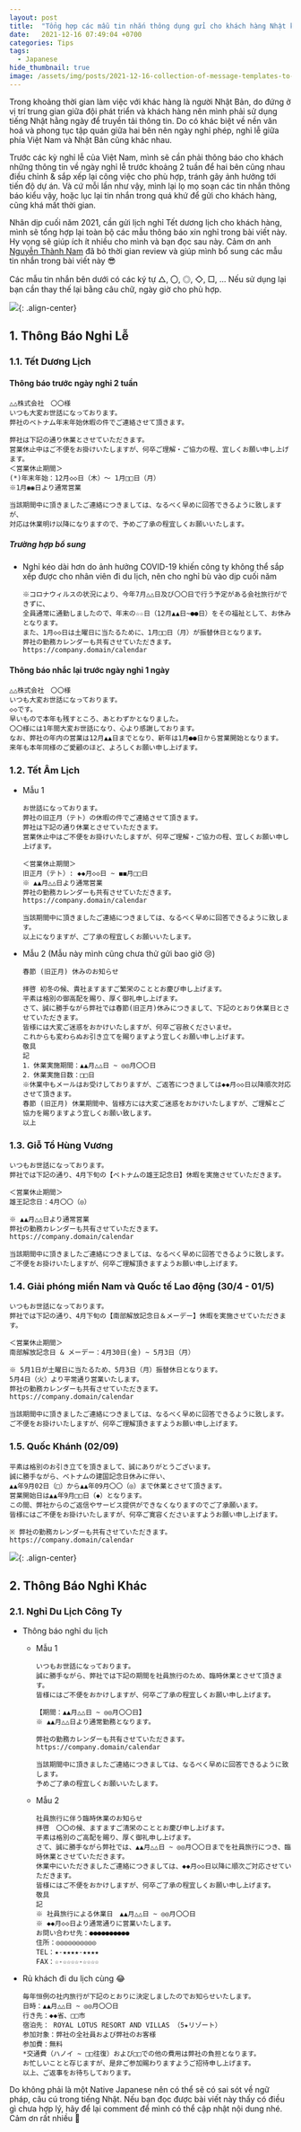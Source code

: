 ```yaml
---
layout: post
title:  "Tổng hợp các mẫu tin nhắn thông dụng gửi cho khách hàng Nhật khi cần thiết"
date:   2021-12-16 07:49:04 +0700
categories: Tips
tags:
  - Japanese
hide_thumbnail: true
image: /assets/img/posts/2021-12-16-collection-of-message-templates-to-send-to-japanese-clients-when-necessary/thumbnail.png
---
```


Trong khoảng thời gian làm việc với khác hàng là người Nhật Bản, do đứng ở vị trí trung gian giữa đội phát triển và khách hàng nên mình phải sử dụng tiếng Nhật hằng ngày để truyền tải thông tin. Do có khác biệt về nền văn hoá và phong tục tập quán giữa hai bên nên ngày nghỉ phép, nghỉ lễ giữa phía Việt Nam và Nhật Bản cũng khác nhau.

Trước các kỳ nghỉ lễ của Việt Nam, mình sẽ cần phải thông báo cho khách những thông tin về ngày nghỉ lễ trước khoảng 2 tuần để hai bên cũng nhau điều chỉnh & sắp xếp lại công việc cho phù hợp, tránh gây ảnh hưởng tới tiến độ dự án. Và cứ mỗi lần như vậy, mình lại lọ mọ soạn các tin nhắn thông báo kiểu vậy, hoặc lục lại tin nhắn trong quá khứ để gửi cho khách hàng, cũng khá mất thời gian.

Nhân dịp cuối năm 2021, cần gửi lịch nghỉ Tết dương lịch cho khách hàng, mình sẽ tổng hợp lại toàn bộ các mẫu thông báo xin nghỉ trong bài viết này. Hy vọng sẽ giúp ích ít nhiều cho mình và bạn đọc sau này. Cảm ơn anh [Nguyễn Thành Nam](https://www.facebook.com/ntnam1) đã bỏ thời gian review và giúp mình bổ sung các mẫu tin nhắn trong bài viết này 😎

Các mẫu tin nhắn bên dưới có các ký tự △, 〇, ◎, ◇, □, ... Nếu sử dụng lại bạn cần thay thế lại bằng câu chữ, ngày giờ cho phù hợp.

![](/assets/img/posts/2021-12-16-collection-of-message-templates-to-send-to-japanese-clients-when-necessary/announcement.jpeg){: .align-center}

## 1. Thông Báo Nghỉ Lễ

### 1.1. Tết Dương Lịch

#### Thông báo trước ngày nghỉ 2 tuần

```text
△△株式会社　〇〇様
いつも大変お世話になっております。
弊社のベトナム年末年始休暇の件でご連絡させて頂きます。

弊社は下記の通り休業とさせていただきます。
営業休止中はご不便をお掛けいたしますが、何卒ご理解・ご協力の程、宜しくお願い申し上げます。
＜営業休止期間＞
(*)年末年始：12月◇◇日（木）～ 1月□□日（月）
※1月◉◉日より通常営業

当該期間中に頂きましたご連絡につきましては、なるべく早めに回答できるように致しますが、
対応は休業明け以降になりますので、予めご了承の程宜しくお願いいたします。
```

##### *Trường hợp bổ sung*

- Nghỉ kéo dài hơn do ảnh hưởng COVID-19 khiến công ty không thể sắp xếp được cho nhân viên đi du lịch, nên cho nghỉ bù vào dịp cuối năm

  ```text
  ※コロナウィルスの状況により、今年7月△△日及び〇〇日で行う予定がある会社旅行ができずに、
  全員通常に通勤しましたので、年末の☆☆日（12月▲▲日~●●日）をその福祉として、お休みとなります。
  また、1月◇◇日は土曜日に当たるために、1月□□日（月）が振替休日となります。
  弊社の勤務カレンダーも共有させていただきます。
  https://company.domain/calendar
  ```

#### Thông báo nhắc lại trước ngày nghỉ 1 ngày

```text
△△株式会社　〇〇様
いつも大変お世話になっております。
◇◇です。
早いもので本年も残すところ、あとわずかとなりました。
〇〇様には1年間大変お世話になり、心より感謝しております。
なお、弊社の年内の営業は12月▲▲日までとなり、新年は1月●●日から営業開始となります。
来年も本年同様のご愛顧のほど、よろしくお願い申し上げます。
```

### 1.2. Tết Âm Lịch

- Mẫu 1

  ```text
  お世話になっております。
  弊社の旧正月（テト）の休暇の件でご連絡させて頂きます。
  弊社は下記の通り休業とさせていただきます。
  営業休止中はご不便をお掛けいたしますが、何卒ご理解・ご協力の程、宜しくお願い申し上げます。

  ＜営業休止期間＞
  旧正月（テト）: ◆◆月◇◇日 ~ ◼︎◼︎月□□日
  ※ ▲▲月△△日より通常営業
  弊社の勤務カレンダーも共有させていただきます。
  https://company.domain/calendar

  当該期間中に頂きましたご連絡につきましては、なるべく早めに回答できるように致します。
  以上になりますが、ご了承の程宜しくお願いいたします。
  ```

- Mẫu 2 (Mẫu này mình cũng chưa thử gửi bao giờ 😢)

  ```text
  春節 (旧正月) 休みのお知らせ

  拝啓 初冬の候、貴社ますますご繁栄のこととお慶び申し上げます。
  平素は格別の御高配を賜り、厚く御礼申し上げます。
  さて、誠に勝手ながら弊社では春節(旧正月)休みにつきまして、下記のとおり休業日とさせていただきます。
  皆様には大変ご迷惑をおかけいたしますが、何卒ご容赦くださいませ。
  これからも変わらぬお引き立てを賜りますよう宜しくお願い申し上げます。
  敬具
  記
  1．休業実施期間：▲▲月△△日 ~ ◎◎月〇〇日
  2．休業実施日数：□□日
  ※休業中もメールはお受けしておりますが、ご返答につきましては◆◆月◇◇日以降順次対応させて頂きます。
  春節 (旧正月) 休業期間中、皆様方には大変ご迷惑をおかけいたしますが、ご理解とご協力を賜りますよう宜しくお願い致します。
  以上
  ```

### 1.3. Giỗ Tổ Hùng Vương

```text
いつもお世話になっております。
弊社では下記の通り、4月下旬の【ベトナムの雄王記念日】休暇を実施させていただきます。

＜営業休止期間＞
雄王記念日：4月〇〇（◎）

※ ▲▲月△△日より通常営業
弊社の勤務カレンダーも共有させていただきます。
https://company.domain/calendar

当該期間中に頂きましたご連絡につきましては、なるべく早めに回答できるように致します。
ご不便をお掛けいたしますが、何卒ご理解頂きますようお願い申し上げます。
```

### 1.4. Giải phóng miền Nam và Quốc tế Lao động (30/4 - 01/5)

```text
いつもお世話になっております。
弊社では下記の通り、4月下旬の【南部解放記念日＆メーデー】休暇を実施させていただきます。

＜営業休止期間＞
南部解放記念日 & メーデー：4月30日(金) ~ 5月3日（月）

※ 5月1日が土曜日に当たるため、5月3日（月）振替休日となります。
5月4日（火）より平常通り営業いたします。
弊社の勤務カレンダーも共有させていただきます。
https://company.domain/calendar

当該期間中に頂きましたご連絡につきましては、なるべく早めに回答できるように致します。
ご不便をお掛けいたしますが、何卒ご理解頂きますようお願い申し上げます。
```

### 1.5. Quốc Khánh (02/09)

```text
平素は格別のお引き立てを頂きまして、誠にありがとうございます。
誠に勝手ながら、ベトナムの建国記念日休みに伴い、
▲▲年9月02日（□）から▲▲年09月〇〇（◎）まで休業とさせて頂きます。
営業開始日は▲▲年9月□□日（◆）となります。
この間、弊社からのご返信やサービス提供ができなくなりますのでご了承願います。
皆様にはご不便をお掛けいたしますが、何卒ご寛容くださいますようお願い申し上げます。

※ 弊社の勤務カレンダーも共有させていただきます。
https://company.domain/calendar
```

![](/assets/img/posts/2021-12-16-collection-of-message-templates-to-send-to-japanese-clients-when-necessary/company_trip.jpeg){: .align-center}
## 2. Thông Báo Nghỉ Khác

### 2.1. Nghỉ Du Lịch Công Ty

- Thông báo nghỉ du lịch
  - Mẫu 1

    ```text
    いつもお世話になっております。
    誠に勝手ながら、弊社では下記の期間を社員旅行のため、臨時休業とさせて頂きます。
    皆様にはご不便をおかけしますが、何卒ご了承の程宜しくお願い申し上げます。

    【期間：▲▲月△△日 ~ ◎◎月〇〇日】
    ※ ▲▲月△△日より通常勤務となります。

    弊社の勤務カレンダーも共有させていただきます。
    https://company.domain/calendar

    当該期間中に頂きましたご連絡につきましては、なるべく早めに回答できるように致します。
    予めご了承の程宜しくお願いいたします。
    ```

  - Mẫu 2

    ```text
    社員旅行に伴う臨時休業のお知らせ
    拝啓　〇〇の候、ますますご清栄のこととお慶び申し上げます。
    平素は格別のご高配を賜り、厚く御礼申し上げます。
    さて、誠に勝手ながら弊社では、▲▲月△△日 ~ ◎◎月〇〇日までを社員旅行につき、臨時休業とさせていただきます。
    休業中にいただきましたご連絡につきましては、◆◆月◇◇日以降に順次ご対応させていただきます。
    皆様にはご不便をおかけしますが、何卒ご了承の程宜しくお願い申し上げます。
    敬具
    記
    ※ 社員旅行による休業日　▲▲月△△日 ~ ◎◎月〇〇日
    ※ ◆◆月◇◇日より通常通りに営業いたします。
    お問い合わせ先：●●●●●●●●●●
    住所：◎◎◎◎◎◎◎◎◎◎
    TEL：★-★★★★-★★★★
    FAX：☆-☆☆☆☆-☆☆☆☆
    ```

- Rủ khách đi du lịch cùng 😂

  ```text
  毎年恒例の社内旅行が下記のとおりに決定しましたのでお知らせいたします。
  日時：▲▲月△△日 ~ ◎◎月〇〇日
  行き先：◆◆省、□□市
  宿泊先： ROYAL LOTUS RESORT AND VILLAS （5★リゾート）
  参加対象：弊社の全社員および弊社のお客様
  参加費：無料
  *交通費（ハノイ ~ □□往復）および□□での他の費用は弊社の負担となります。
  お忙しいことと存じますが、是非ご参加賜わりますようご招待申し上げます。
  以上、ご返事をお待ちしております。
  ```

Do không phải là một Native Japanese nên có thể sẽ có sai sót về ngữ pháp, câu cú trong tiếng Nhật. Nếu bạn đọc được bài viết này thấy có điều gì chưa hợp lý, hãy để lại comment để mình có thể cập nhật nội dung nhé. Cảm ơn rất nhiều 💯
